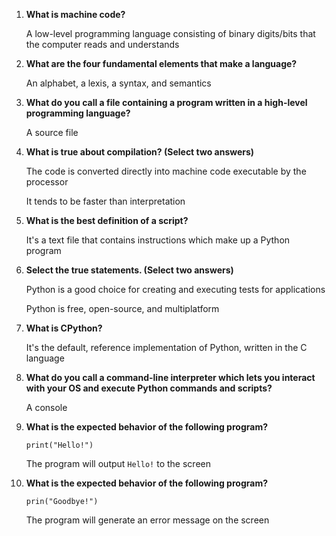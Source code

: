 1. **What is machine code?**

    A low-level programming language consisting of binary digits/bits that the computer reads and understands

2. **What are the four fundamental elements that make a language?**

    An alphabet, a lexis, a syntax, and semantics

3. **What do you call a file containing a program written in a high-level programming language?**

    A source file

4. **What is true about compilation? (Select **two** answers)**

    The code is converted directly into machine code executable by the processor

    It tends to be faster than interpretation

5. **What is the best definition of a **script**?**

    It's a text file that contains instructions which make up a Python program

6. **Select the **true** statements. (Select **two** answers)**

    Python is a good choice for creating and executing tests for applications

    Python is free, open-source, and multiplatform

7. **What is **CPython**?**

    It's the default, reference implementation of Python, written in the C language

8. **What do you call a command-line interpreter which lets you interact with your OS and execute Python commands and scripts?**

    A console

9. **What is the expected behavior of the following program?**

    `print("Hello!")`

    The program will output `Hello!` to the screen

10. **What is the expected behavior of the following program?**

    `prin("Goodbye!")`

    The program will generate an error message on the screen






